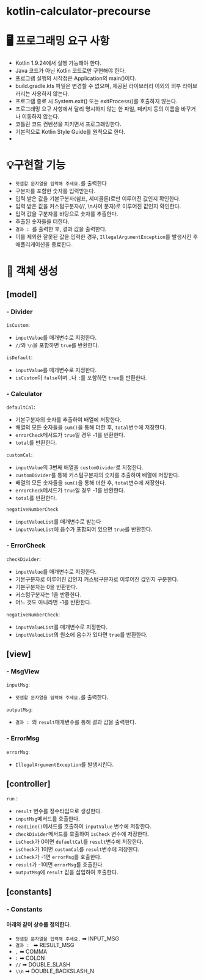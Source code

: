 # kotlin-calculator-precourse

# 🖥️ 프로그래밍 요구 사항
- Kotlin 1.9.24에서 실행 가능해야 한다.
- Java 코드가 아닌 Kotlin 코드로만 구현해야 한다.
- 프로그램 실행의 시작점은 Application의 main()이다.
- build.gradle.kts 파일은 변경할 수 없으며, 제공된 라이브러리 이외의 외부 라이브러리는 사용하지 않는다.
- 프로그램 종료 시 System.exit() 또는 exitProcess()를 호출하지 않는다.
- 프로그래밍 요구 사항에서 달리 명시하지 않는 한 파일, 패키지 등의 이름을 바꾸거나 이동하지 않는다.
- 코틀린 코드 컨벤션을 지키면서 프로그래밍한다.
- 기본적으로 Kotlin Style Guide를 원칙으로 한다.
- 


# 💡구현할 기능
- `덧셈할 문자열을 입력해 주세요.`를 출력한다
- 구분자를 포함한 숫자를 입력받는다.
- 입력 받은 값을 기본구분자(쉼표, 세미콜론)로만 이루어진 값인지 확인한다.
- 입력 받은 값을 커스텀구분자(//, \n사이 문자)로 이루어진 값인지 확인한다.
- 입력 값을 구분자를 바탕으로 숫자를 추출한다.
- 추출된 숫자들을 더한다.
- `결과 : `를 출력한 후, 결과 값을 출력한다.
- 이를 제외한 잘못된 값을 입력한 경우, `IllegalArgumentException`를 발생시킨 후 애플리케이션을 종료한다.

# 👥 객체 생성

## [model]
### - Divider
`isCustom`:
- `inputValue`를 매개변수로 지정한다.
- `//`와 `\n`을 포함하면 `true`를 반환한다.

`isDefault`:
- `inputValue`를 매개변수로 지정한다.
- `isCustom`이 `false`이며 `,`나 `:`를 포함하면 `true`를 반환한다.

### - Calculator
`defaultCal`:
- 기본구분자의 숫자를 추출하여 배열에 저장한다.
- 배열의 모든 숫자들을 `sum()`을 통해 더한 후, `total`변수에 저장한다.
- `errorCheck`메서드가 `true`일 경우 -1를 반환한다.
- `total`를 반환한다.

`customCal`: 
- `inputValue`의 3번째 배열을 `customDivider`로 지정한다.
- `customDivider`를 통해 커스텀구분자의 숫자를 추출하여 배열에 저장한다.
- 배열의 모든 숫자들을 `sum()`을 통해 더한 후, `total`변수에 저장한다.
- `errorCheck`메서드가 `true`일 경우 -1를 반환한다.
- `total`를 반환한다.

`negativeNumberCheck`
- `inputValueList`를 매개변수로 받는다
- `inputValueList`에 음수가 포함되어 있으면 `true`를 반환한다.

### - ErrorCheck
`checkDivider`:
- `inputValue`를 매개변수로 지정한다.
- 기본구분자로 이루어진 값인지 커스텀구분자로 이루어진 값인지 구분한다.
- 기본구분자는 0을 반환한다.
- 커스텀구분자는 1을 반환한다.
- 어느 것도 아니라면 -1를 반환한다.

`negativeNumberCheck`:
- `inputValueList`를 매개변수로 지정한다.
- `inputValueList`의 원소에 음수가 있다면 `true`를 반환한다.
## [view]
### - MsgView
`inputMsg`: 
- `덧셈할 문자열을 입력해 주세요.`를 출력한다.


`outputMsg`: 
- `결과 : `와 `result`매개변수를 통해 결과 값을 출력한다.

### - ErrorMsg
`errorMsg`: 
- `IllegalArgumentException`를 발생시킨다.

## [controller]
`run` :
- `result` 변수를 정수타입으로 생성한다.
- `inputMsg`메서드를 호출한다.
- `readLine()`메서드를 호출하여 `inputValue` 변수에 저장한다.
- `checkDivider`메서드를 호출하여 `isCheck` 변수에 저장한다.
- `isCheck`가 0이면 `defaultCal`를 `result`변수에 저장한다.
- `isCheck`가 1이면 `customCal`를 `result`변수에 저장한다.
- `isCheck`가 -1면 `errorMsg`를 호출한다.
- `result`가 -1이면 `errorMsg`를 호출한다.
- `outputMsg`에 `result` 값을 삽입하여 호출한다.


## [constants]
### - Constants
#### 아래와 같이 상수를 정의한다.
- `덧셈할 문자열을 입력해 주세요.` ➡ INPUT_MSG
- `결과 : ` ➡ RESULT_MSG
- `,` ➡ COMMA
- `:` ➡ COLON
- `//` ➡ DOUBLE_SLASH
- `\\n` ➡ DOUBLE_BACKSLASH_N


